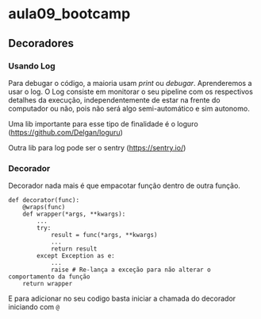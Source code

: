 # aula09_bootcamp

## Decoradores

### Usando Log
Para debugar o código, a maioria usam *print* ou *debugar*. 
Aprenderemos a usar o log.
O Log consiste em monitorar o seu pipeline com os respectivos detalhes da execução, independentemente de estar na frente do computador ou não, pois não será algo semi-automático e sim autonomo.

Uma lib importante para esse tipo de finalidade é o loguro (https://github.com/Delgan/loguru)

Outra lib para log pode ser o sentry (https://sentry.io/)

### Decorador
Decorador nada mais é que empacotar função dentro de outra função.
```
def decorator(func):
    @wraps(func)
    def wrapper(*args, **kwargs):
        ...
        try:
            result = func(*args, **kwargs)
            ...
            return result
        except Exception as e:
            ...
            raise # Re-lança a exceção para não alterar o comportamento da função
    return wrapper
```
E para adicionar no seu codigo basta iniciar a chamada do decorador iniciando com ```@```
